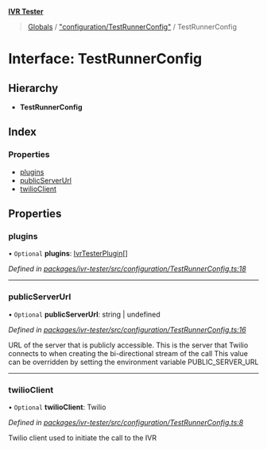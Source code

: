 **[IVR Tester](../README.md)**

> [Globals](../README.md) / ["configuration/TestRunnerConfig"](../modules/_configuration_testrunnerconfig_.md) / TestRunnerConfig

# Interface: TestRunnerConfig

## Hierarchy

* **TestRunnerConfig**

## Index

### Properties

* [plugins](_configuration_testrunnerconfig_.testrunnerconfig.md#plugins)
* [publicServerUrl](_configuration_testrunnerconfig_.testrunnerconfig.md#publicserverurl)
* [twilioClient](_configuration_testrunnerconfig_.testrunnerconfig.md#twilioclient)

## Properties

### plugins

• `Optional` **plugins**: [IvrTesterPlugin](_plugins_ivrtesterplugin_.ivrtesterplugin.md)[]

*Defined in [packages/ivr-tester/src/configuration/TestRunnerConfig.ts:18](https://github.com/SketchingDev/ivr-tester/blob/8e8019a/packages/ivr-tester/src/configuration/TestRunnerConfig.ts#L18)*

___

### publicServerUrl

• `Optional` **publicServerUrl**: string \| undefined

*Defined in [packages/ivr-tester/src/configuration/TestRunnerConfig.ts:16](https://github.com/SketchingDev/ivr-tester/blob/8e8019a/packages/ivr-tester/src/configuration/TestRunnerConfig.ts#L16)*

URL of the server that is publicly accessible. This is the
server that Twilio connects to when creating the bi-directional
stream of the call
This value can be overridden by setting the environment variable PUBLIC_SERVER_URL

___

### twilioClient

• `Optional` **twilioClient**: Twilio

*Defined in [packages/ivr-tester/src/configuration/TestRunnerConfig.ts:8](https://github.com/SketchingDev/ivr-tester/blob/8e8019a/packages/ivr-tester/src/configuration/TestRunnerConfig.ts#L8)*

Twilio client used to initiate the call to the IVR

